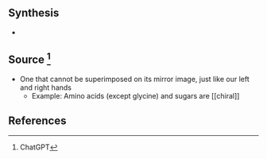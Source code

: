 ## Synthesis
- 
## Source [^1]
- One that cannot be superimposed on its mirror image, just like our left and right hands
	- Example: Amino acids (except glycine) and sugars are [[chiral]]
## References

[^1]: ChatGPT